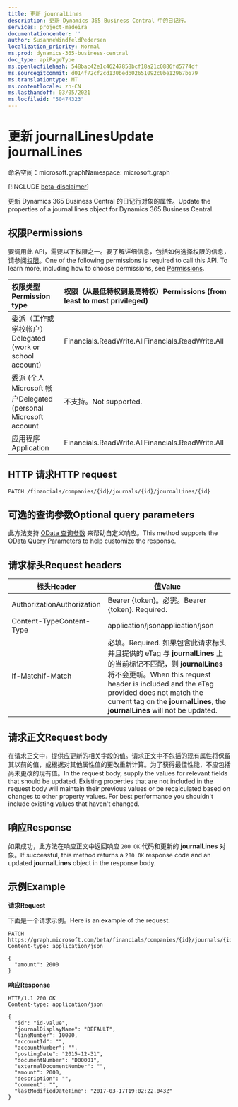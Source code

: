 ```yaml
---
title: 更新 journalLines
description: 更新 Dynamics 365 Business Central 中的日记行。
services: project-madeira
documentationcenter: ''
author: SusanneWindfeldPedersen
localization_priority: Normal
ms.prod: dynamics-365-business-central
doc_type: apiPageType
ms.openlocfilehash: 548bac42e1c46247858bcf18a21c0886fd5774df
ms.sourcegitcommit: d014f72cf2cd130bedb02651092c0be12967b679
ms.translationtype: MT
ms.contentlocale: zh-CN
ms.lasthandoff: 03/05/2021
ms.locfileid: "50474323"
---
```

# <a name="update-journallines"></a><span data-ttu-id="12fc9-103">更新 journalLines</span><span class="sxs-lookup"><span data-stu-id="12fc9-103">Update journalLines</span></span>

<span data-ttu-id="12fc9-104">命名空间：microsoft.graph</span><span class="sxs-lookup"><span data-stu-id="12fc9-104">Namespace: microsoft.graph</span></span>

[!INCLUDE [beta-disclaimer](../../includes/beta-disclaimer.md)]

<span data-ttu-id="12fc9-105">更新 Dynamics 365 Business Central 的日记行对象的属性。</span><span class="sxs-lookup"><span data-stu-id="12fc9-105">Update the properties of a journal lines object for Dynamics 365 Business Central.</span></span>

## <a name="permissions"></a><span data-ttu-id="12fc9-106">权限</span><span class="sxs-lookup"><span data-stu-id="12fc9-106">Permissions</span></span>
<span data-ttu-id="12fc9-p101">要调用此 API，需要以下权限之一。要了解详细信息，包括如何选择权限的信息，请参阅[权限](/graph/permissions-reference)。</span><span class="sxs-lookup"><span data-stu-id="12fc9-p101">One of the following permissions is required to call this API. To learn more, including how to choose permissions, see [Permissions](/graph/permissions-reference).</span></span>

|<span data-ttu-id="12fc9-109">权限类型</span><span class="sxs-lookup"><span data-stu-id="12fc9-109">Permission type</span></span> |<span data-ttu-id="12fc9-110">权限（从最低特权到最高特权）</span><span class="sxs-lookup"><span data-stu-id="12fc9-110">Permissions (from least to most privileged)</span></span>|
|:---------------|:------------------------------------------|
|<span data-ttu-id="12fc9-111">委派（工作或学校帐户）</span><span class="sxs-lookup"><span data-stu-id="12fc9-111">Delegated (work or school account)</span></span>|<span data-ttu-id="12fc9-112">Financials.ReadWrite.All</span><span class="sxs-lookup"><span data-stu-id="12fc9-112">Financials.ReadWrite.All</span></span> |
|<span data-ttu-id="12fc9-113">委派 (个人 Microsoft 帐户</span><span class="sxs-lookup"><span data-stu-id="12fc9-113">Delegated (personal Microsoft account</span></span>|<span data-ttu-id="12fc9-114">不支持。</span><span class="sxs-lookup"><span data-stu-id="12fc9-114">Not supported.</span></span>|
|<span data-ttu-id="12fc9-115">应用程序</span><span class="sxs-lookup"><span data-stu-id="12fc9-115">Application</span></span>|<span data-ttu-id="12fc9-116">Financials.ReadWrite.All</span><span class="sxs-lookup"><span data-stu-id="12fc9-116">Financials.ReadWrite.All</span></span>|

## <a name="http-request"></a><span data-ttu-id="12fc9-117">HTTP 请求</span><span class="sxs-lookup"><span data-stu-id="12fc9-117">HTTP request</span></span>

```
PATCH /financials/companies/{id}/journals/{id}/journalLines/{id}
```

## <a name="optional-query-parameters"></a><span data-ttu-id="12fc9-118">可选的查询参数</span><span class="sxs-lookup"><span data-stu-id="12fc9-118">Optional query parameters</span></span>
<span data-ttu-id="12fc9-119">此方法支持 [OData 查询参数](/graph/query-parameters) 来帮助自定义响应。</span><span class="sxs-lookup"><span data-stu-id="12fc9-119">This method supports the [OData Query Parameters](/graph/query-parameters) to help customize the response.</span></span>

## <a name="request-headers"></a><span data-ttu-id="12fc9-120">请求标头</span><span class="sxs-lookup"><span data-stu-id="12fc9-120">Request headers</span></span>
| <span data-ttu-id="12fc9-121">标头</span><span class="sxs-lookup"><span data-stu-id="12fc9-121">Header</span></span>       | <span data-ttu-id="12fc9-122">值</span><span class="sxs-lookup"><span data-stu-id="12fc9-122">Value</span></span>                    |
|--------------|--------------------------|
|<span data-ttu-id="12fc9-123">Authorization</span><span class="sxs-lookup"><span data-stu-id="12fc9-123">Authorization</span></span> |<span data-ttu-id="12fc9-p102">Bearer {token}。必需。</span><span class="sxs-lookup"><span data-stu-id="12fc9-p102">Bearer {token}. Required.</span></span> |
|<span data-ttu-id="12fc9-126">Content-Type</span><span class="sxs-lookup"><span data-stu-id="12fc9-126">Content-Type</span></span>  |<span data-ttu-id="12fc9-127">application/json</span><span class="sxs-lookup"><span data-stu-id="12fc9-127">application/json</span></span>          |
|<span data-ttu-id="12fc9-128">If-Match</span><span class="sxs-lookup"><span data-stu-id="12fc9-128">If-Match</span></span>      |<span data-ttu-id="12fc9-129">必填。</span><span class="sxs-lookup"><span data-stu-id="12fc9-129">Required.</span></span> <span data-ttu-id="12fc9-130">如果包含此请求标头并且提供的 eTag 与 **journalLines** 上的当前标记不匹配，则 **journalLines** 将不会更新。</span><span class="sxs-lookup"><span data-stu-id="12fc9-130">When this request header is included and the eTag provided does not match the current tag on the **journalLines**, the **journalLines** will not be updated.</span></span> |

## <a name="request-body"></a><span data-ttu-id="12fc9-131">请求正文</span><span class="sxs-lookup"><span data-stu-id="12fc9-131">Request body</span></span>
<span data-ttu-id="12fc9-p104">在请求正文中，提供应更新的相关字段的值。请求正文中不包括的现有属性将保留其以前的值，或根据对其他属性值的更改重新计算。为了获得最佳性能，不应包括尚未更改的现有值。</span><span class="sxs-lookup"><span data-stu-id="12fc9-p104">In the request body, supply the values for relevant fields that should be updated. Existing properties that are not included in the request body will maintain their previous values or be recalculated based on changes to other property values. For best performance you shouldn't include existing values that haven't changed.</span></span>

## <a name="response"></a><span data-ttu-id="12fc9-135">响应</span><span class="sxs-lookup"><span data-stu-id="12fc9-135">Response</span></span>
<span data-ttu-id="12fc9-136">如果成功，此方法在响应正文中返回响应 `200 OK` 代码和更新的 **journalLines** 对象。</span><span class="sxs-lookup"><span data-stu-id="12fc9-136">If successful, this method returns a `200 OK` response code and an updated **journalLines** object in the response body.</span></span>

## <a name="example"></a><span data-ttu-id="12fc9-137">示例</span><span class="sxs-lookup"><span data-stu-id="12fc9-137">Example</span></span>

<span data-ttu-id="12fc9-138">**请求**</span><span class="sxs-lookup"><span data-stu-id="12fc9-138">**Request**</span></span>

<span data-ttu-id="12fc9-139">下面是一个请求示例。</span><span class="sxs-lookup"><span data-stu-id="12fc9-139">Here is an example of the request.</span></span>
```http
PATCH https://graph.microsoft.com/beta/financials/companies/{id}/journals/{id}/journalLines/{id}
Content-type: application/json

{
  "amount": 2000
}
```

<span data-ttu-id="12fc9-140">**响应**</span><span class="sxs-lookup"><span data-stu-id="12fc9-140">**Response**</span></span>

```http
HTTP/1.1 200 OK
Content-type: application/json

{
  "id": "id-value",
  "journalDisplayName": "DEFAULT",
  "lineNumber": 10000,
  "accountId": "",
  "accountNumber": "",
  "postingDate": "2015-12-31",
  "documentNumber": "D00001",
  "externalDocumentNumber": "",
  "amount": 2000,
  "description": "",
  "comment": "",
  "lastModifiedDateTime": "2017-03-17T19:02:22.043Z"
}
```




